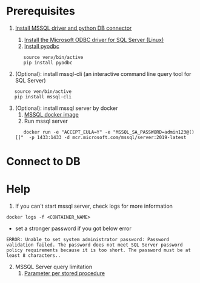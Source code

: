 # Prerequisites

1. [Install MSSQL driver and python DB connector](https://learn.microsoft.com/en-us/sql/connect/python/pyodbc/python-sql-driver-pyodbc?view=sql-server-ver16)
    1. [Install the Microsoft ODBC driver for SQL Server (Linux)](https://learn.microsoft.com/en-us/sql/connect/odbc/linux-mac/installing-the-microsoft-odbc-driver-for-sql-server?view=sql-server-ver16&tabs=alpine18-install%2Calpine17-install%2Cdebian8-install%2Credhat7-13-install%2Crhel7-offline)
    2. [Install pyodbc](https://github.com/mkleehammer/pyodbc)
   ```shell
      source venv/bin/active
      pip install pyodbc 
   ```

2. (Optional): install mssql-cli (an interactive command line query tool for SQL Server)

```shell
   source ven/bin/active
   pip install mssql-cli
```


3. (Optional): install mssql server by docker
    1. [MSSQL docker image](https://hub.docker.com/_/microsoft-mssql-server)
    2. Run mssql server
   ```shell
      docker run -e "ACCEPT_EULA=Y" -e "MSSQL_SA_PASSWORD=admin123@()[]"  -p 1433:1433 -d mcr.microsoft.com/mssql/server:2019-latest
   ```

# Connect to DB

# Help

1. If you can't start mssql server, check logs for more information

```shell
docker logs -f <CONTAINER_NAME>
```

+ set a stronger password if you got below error

```shell
ERROR: Unable to set system administrator password: Password validation failed. The password does not meet SQL Server password policy requirements because it is too short. The password must be at least 8 characters..
```

2. MSSQL Server query limitation
   1. [Parameter per stored procedure](https://learn.microsoft.com/en-us/sql/sql-server/maximum-capacity-specifications-for-sql-server?redirectedfrom=MSDN&view=sql-server-ver16)